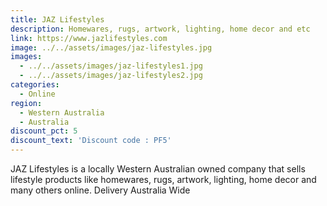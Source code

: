 ```yaml
---
title: JAZ Lifestyles
description: Homewares, rugs, artwork, lighting, home decor and etc
link: https://www.jazlifestyles.com
image: ../../assets/images/jaz-lifestyles.jpg
images:
  - ../../assets/images/jaz-lifestyles1.jpg
  - ../../assets/images/jaz-lifestyles2.jpg
categories:
  - Online
region:
  - Western Australia
  - Australia
discount_pct: 5
discount_text: 'Discount code : PF5'
---
```


JAZ Lifestyles is a locally Western Australian owned company that sells lifestyle products like homewares, rugs, artwork, lighting, home decor and many others online. Delivery Australia Wide
